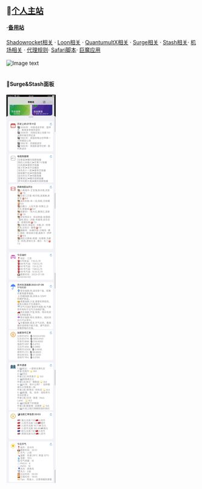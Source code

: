 ## 🔔[个人主站](https://yfamily.vercel.app)    
#### ·[备用站](https://yfamily.netlify.app)   
  
[Shadowrocket相关](https://yfamily.ml/shadowrocket.html) · [Loon相关](https://yfamily.ml/loon.html) · [QuantumultX相关](https://yfamily.ml/quantumultx.html) · [Surge相关](https://yfamily.ml/surge.html) · [Stash相关](https://yfamily.ml/stash.html)· [机场相关](https://yfamily.ml/airport.html) · [代理规则](https://yfamily.ml/rule.html)· [Safari脚本](https://yfamily.ml/script.html)· [巨魔应用](https://yfamily.ml/troll.html)  
<br>
![Image text](https://github.com/deezertidal/shadowrocket-rules/blob/main/IMG/shot1.png)  
<br>  
#### 🔔Surge&Stash面板
![Image text](https://raw.githubusercontent.com/deezertidal/deezertidal.github.io/master/IMG/panel.png)  
